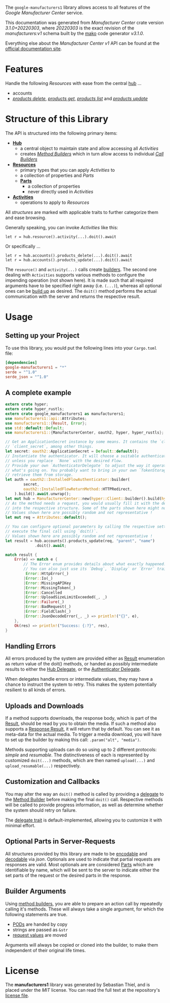 <!---
DO NOT EDIT !
This file was generated automatically from 'src/mako/api/README.md.mako'
DO NOT EDIT !
-->
The `google-manufacturers1` library allows access to all features of the *Google Manufacturer Center* service.

This documentation was generated from *Manufacturer Center* crate version *3.1.0+20220303*, where *20220303* is the exact revision of the *manufacturers:v1* schema built by the [mako](http://www.makotemplates.org/) code generator *v3.1.0*.

Everything else about the *Manufacturer Center* *v1* API can be found at the
[official documentation site](https://developers.google.com/manufacturers/).
# Features

Handle the following *Resources* with ease from the central [hub](https://docs.rs/google-manufacturers1/3.1.0+20220303/google_manufacturers1/ManufacturerCenter) ... 

* accounts
 * [*products delete*](https://docs.rs/google-manufacturers1/3.1.0+20220303/google_manufacturers1/api::AccountProductDeleteCall), [*products get*](https://docs.rs/google-manufacturers1/3.1.0+20220303/google_manufacturers1/api::AccountProductGetCall), [*products list*](https://docs.rs/google-manufacturers1/3.1.0+20220303/google_manufacturers1/api::AccountProductListCall) and [*products update*](https://docs.rs/google-manufacturers1/3.1.0+20220303/google_manufacturers1/api::AccountProductUpdateCall)




# Structure of this Library

The API is structured into the following primary items:

* **[Hub](https://docs.rs/google-manufacturers1/3.1.0+20220303/google_manufacturers1/ManufacturerCenter)**
    * a central object to maintain state and allow accessing all *Activities*
    * creates [*Method Builders*](https://docs.rs/google-manufacturers1/3.1.0+20220303/google_manufacturers1/client::MethodsBuilder) which in turn
      allow access to individual [*Call Builders*](https://docs.rs/google-manufacturers1/3.1.0+20220303/google_manufacturers1/client::CallBuilder)
* **[Resources](https://docs.rs/google-manufacturers1/3.1.0+20220303/google_manufacturers1/client::Resource)**
    * primary types that you can apply *Activities* to
    * a collection of properties and *Parts*
    * **[Parts](https://docs.rs/google-manufacturers1/3.1.0+20220303/google_manufacturers1/client::Part)**
        * a collection of properties
        * never directly used in *Activities*
* **[Activities](https://docs.rs/google-manufacturers1/3.1.0+20220303/google_manufacturers1/client::CallBuilder)**
    * operations to apply to *Resources*

All *structures* are marked with applicable traits to further categorize them and ease browsing.

Generally speaking, you can invoke *Activities* like this:

```Rust,ignore
let r = hub.resource().activity(...).doit().await
```

Or specifically ...

```ignore
let r = hub.accounts().products_delete(...).doit().await
let r = hub.accounts().products_update(...).doit().await
```

The `resource()` and `activity(...)` calls create [builders][builder-pattern]. The second one dealing with `Activities` 
supports various methods to configure the impending operation (not shown here). It is made such that all required arguments have to be 
specified right away (i.e. `(...)`), whereas all optional ones can be [build up][builder-pattern] as desired.
The `doit()` method performs the actual communication with the server and returns the respective result.

# Usage

## Setting up your Project

To use this library, you would put the following lines into your `Cargo.toml` file:

```toml
[dependencies]
google-manufacturers1 = "*"
serde = "^1.0"
serde_json = "^1.0"
```

## A complete example

```Rust
extern crate hyper;
extern crate hyper_rustls;
extern crate google_manufacturers1 as manufacturers1;
use manufacturers1::api::Attributes;
use manufacturers1::{Result, Error};
use std::default::Default;
use manufacturers1::{ManufacturerCenter, oauth2, hyper, hyper_rustls};

// Get an ApplicationSecret instance by some means. It contains the `client_id` and 
// `client_secret`, among other things.
let secret: oauth2::ApplicationSecret = Default::default();
// Instantiate the authenticator. It will choose a suitable authentication flow for you, 
// unless you replace  `None` with the desired Flow.
// Provide your own `AuthenticatorDelegate` to adjust the way it operates and get feedback about 
// what's going on. You probably want to bring in your own `TokenStorage` to persist tokens and
// retrieve them from storage.
let auth = oauth2::InstalledFlowAuthenticator::builder(
        secret,
        oauth2::InstalledFlowReturnMethod::HTTPRedirect,
    ).build().await.unwrap();
let mut hub = ManufacturerCenter::new(hyper::Client::builder().build(hyper_rustls::HttpsConnector::with_native_roots().https_or_http().enable_http1().enable_http2().build()), auth);
// As the method needs a request, you would usually fill it with the desired information
// into the respective structure. Some of the parts shown here might not be applicable !
// Values shown here are possibly random and not representative !
let mut req = Attributes::default();

// You can configure optional parameters by calling the respective setters at will, and
// execute the final call using `doit()`.
// Values shown here are possibly random and not representative !
let result = hub.accounts().products_update(req, "parent", "name")
             .doit().await;

match result {
    Err(e) => match e {
        // The Error enum provides details about what exactly happened.
        // You can also just use its `Debug`, `Display` or `Error` traits
         Error::HttpError(_)
        |Error::Io(_)
        |Error::MissingAPIKey
        |Error::MissingToken(_)
        |Error::Cancelled
        |Error::UploadSizeLimitExceeded(_, _)
        |Error::Failure(_)
        |Error::BadRequest(_)
        |Error::FieldClash(_)
        |Error::JsonDecodeError(_, _) => println!("{}", e),
    },
    Ok(res) => println!("Success: {:?}", res),
}

```
## Handling Errors

All errors produced by the system are provided either as [Result](https://docs.rs/google-manufacturers1/3.1.0+20220303/google_manufacturers1/client::Result) enumeration as return value of
the doit() methods, or handed as possibly intermediate results to either the 
[Hub Delegate](https://docs.rs/google-manufacturers1/3.1.0+20220303/google_manufacturers1/client::Delegate), or the [Authenticator Delegate](https://docs.rs/yup-oauth2/*/yup_oauth2/trait.AuthenticatorDelegate.html).

When delegates handle errors or intermediate values, they may have a chance to instruct the system to retry. This 
makes the system potentially resilient to all kinds of errors.

## Uploads and Downloads
If a method supports downloads, the response body, which is part of the [Result](https://docs.rs/google-manufacturers1/3.1.0+20220303/google_manufacturers1/client::Result), should be
read by you to obtain the media.
If such a method also supports a [Response Result](https://docs.rs/google-manufacturers1/3.1.0+20220303/google_manufacturers1/client::ResponseResult), it will return that by default.
You can see it as meta-data for the actual media. To trigger a media download, you will have to set up the builder by making
this call: `.param("alt", "media")`.

Methods supporting uploads can do so using up to 2 different protocols: 
*simple* and *resumable*. The distinctiveness of each is represented by customized 
`doit(...)` methods, which are then named `upload(...)` and `upload_resumable(...)` respectively.

## Customization and Callbacks

You may alter the way an `doit()` method is called by providing a [delegate](https://docs.rs/google-manufacturers1/3.1.0+20220303/google_manufacturers1/client::Delegate) to the 
[Method Builder](https://docs.rs/google-manufacturers1/3.1.0+20220303/google_manufacturers1/client::CallBuilder) before making the final `doit()` call. 
Respective methods will be called to provide progress information, as well as determine whether the system should 
retry on failure.

The [delegate trait](https://docs.rs/google-manufacturers1/3.1.0+20220303/google_manufacturers1/client::Delegate) is default-implemented, allowing you to customize it with minimal effort.

## Optional Parts in Server-Requests

All structures provided by this library are made to be [encodable](https://docs.rs/google-manufacturers1/3.1.0+20220303/google_manufacturers1/client::RequestValue) and 
[decodable](https://docs.rs/google-manufacturers1/3.1.0+20220303/google_manufacturers1/client::ResponseResult) via *json*. Optionals are used to indicate that partial requests are responses 
are valid.
Most optionals are are considered [Parts](https://docs.rs/google-manufacturers1/3.1.0+20220303/google_manufacturers1/client::Part) which are identifiable by name, which will be sent to 
the server to indicate either the set parts of the request or the desired parts in the response.

## Builder Arguments

Using [method builders](https://docs.rs/google-manufacturers1/3.1.0+20220303/google_manufacturers1/client::CallBuilder), you are able to prepare an action call by repeatedly calling it's methods.
These will always take a single argument, for which the following statements are true.

* [PODs][wiki-pod] are handed by copy
* strings are passed as `&str`
* [request values](https://docs.rs/google-manufacturers1/3.1.0+20220303/google_manufacturers1/client::RequestValue) are moved

Arguments will always be copied or cloned into the builder, to make them independent of their original life times.

[wiki-pod]: http://en.wikipedia.org/wiki/Plain_old_data_structure
[builder-pattern]: http://en.wikipedia.org/wiki/Builder_pattern
[google-go-api]: https://github.com/google/google-api-go-client

# License
The **manufacturers1** library was generated by Sebastian Thiel, and is placed 
under the *MIT* license.
You can read the full text at the repository's [license file][repo-license].

[repo-license]: https://github.com/Byron/google-apis-rsblob/main/LICENSE.md
